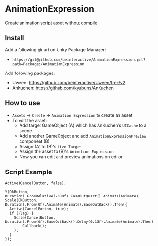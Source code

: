 # AnimationExpression

Create animation script asset without compile

## Install

Add a following git url on Unity Package Manager:
 - `https://git@github.com/beinteractive/AnimationExpression.git?path=Packages/AnimationExpression`
 
Add following packages:
 - Uween: https://github.com/beinteractive/Uween/tree/v2
 - AnKuchen: https://github.com/kyubuns/AnKuchen

## How to use

 - `Assets` -> `Create` -> `Animation Expression` to create an asset
 - To edit the asset:
   - Add target GameObject (A) which has AnKuchen's `UICache` to a scene
   - Add another GameObject and add `AnimationExpressionPreview` component (B)
   - Assign (A) to (B)'s `Live Target`
   - Assign the asset to (B)'s `Animation Expression`
   - Now you can edit and preview animations on editor
 
## Script Example
 
```
Active(CancelButton, false);

Y(OkButton, Duration).FromRelative(-100f).EaseOutQuart().Animate(Animate);
Scale(OkButton, Duration).From(0f).Animate(Animate).EaseOutBack().Then({
  Active(CancelButton, true);
  if (Flag) {
    Scale(CancelButton, Duration).From(0f).EaseOutBack().Delay(0.15f).Animate(Animate).Then(
        Callback();
    );
  }
});
```
